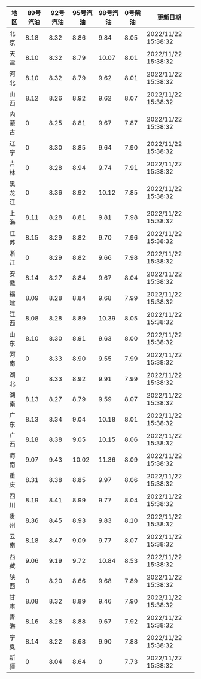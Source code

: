 | 地区 | 89号汽油 | 92号汽油 | 95号汽油 | 98号汽油 | 0号柴油 | 更新日期 |
| --- | --- | --- | --- | --- | --- | --- |
| 北京 | 8.18 | 8.32 | 8.86 | 9.84 | 8.05 | 2022/11/22 15:38:32 |
| 天津 | 8.10 | 8.32 | 8.79 | 10.07 | 8.01 | 2022/11/22 15:38:32 |
| 河北 | 8.10 | 8.32 | 8.79 | 9.62 | 8.01 | 2022/11/22 15:38:32 |
| 山西 | 8.12 | 8.26 | 8.92 | 9.62 | 8.07 | 2022/11/22 15:38:32 |
| 内蒙古 | 0 | 8.25 | 8.81 | 9.67 | 7.87 | 2022/11/22 15:38:32 |
| 辽宁 | 0 | 8.30 | 8.85 | 9.64 | 7.90 | 2022/11/22 15:38:32 |
| 吉林 | 0 | 8.28 | 8.94 | 9.74 | 7.91 | 2022/11/22 15:38:32 |
| 黑龙江 | 0 | 8.36 | 8.92 | 10.12 | 7.85 | 2022/11/22 15:38:32 |
| 上海 | 8.11 | 8.28 | 8.81 | 9.81 | 7.98 | 2022/11/22 15:38:32 |
| 江苏 | 8.15 | 8.29 | 8.82 | 9.70 | 7.96 | 2022/11/22 15:38:32 |
| 浙江 | 0 | 8.29 | 8.82 | 9.66 | 7.98 | 2022/11/22 15:38:32 |
| 安徽 | 8.14 | 8.27 | 8.84 | 9.67 | 8.04 | 2022/11/22 15:38:32 |
| 福建 | 8.09 | 8.28 | 8.84 | 9.68 | 7.99 | 2022/11/22 15:38:32 |
| 江西 | 8.08 | 8.28 | 8.89 | 10.39 | 8.05 | 2022/11/22 15:38:32 |
| 山东 | 8.10 | 8.30 | 8.91 | 9.63 | 8.00 | 2022/11/22 15:38:32 |
| 河南 | 0 | 8.33 | 8.90 | 9.55 | 7.99 | 2022/11/22 15:38:32 |
| 湖北 | 0 | 8.33 | 8.92 | 9.91 | 7.99 | 2022/11/22 15:38:32 |
| 湖南 | 8.13 | 8.27 | 8.79 | 9.59 | 8.07 | 2022/11/22 15:38:32 |
| 广东 | 8.13 | 8.34 | 9.04 | 10.18 | 8.01 | 2022/11/22 15:38:32 |
| 广西 | 8.18 | 8.38 | 9.05 | 10.15 | 8.06 | 2022/11/22 15:38:32 |
| 海南 | 9.07 | 9.43 | 10.02 | 11.36 | 8.09 | 2022/11/22 15:38:32 |
| 重庆 | 8.31 | 8.38 | 8.85 | 9.97 | 8.06 | 2022/11/22 15:38:32 |
| 四川 | 8.19 | 8.41 | 8.99 | 9.77 | 8.04 | 2022/11/22 15:38:32 |
| 贵州 | 8.36 | 8.45 | 8.93 | 9.83 | 8.10 | 2022/11/22 15:38:32 |
| 云南 | 8.18 | 8.47 | 9.09 | 9.77 | 8.07 | 2022/11/22 15:38:32 |
| 西藏 | 9.06 | 9.19 | 9.72 | 10.84 | 8.53 | 2022/11/22 15:38:32 |
| 陕西 | 0 | 8.20 | 8.66 | 9.68 | 7.89 | 2022/11/22 15:38:32 |
| 甘肃 | 8.08 | 8.32 | 8.89 | 9.46 | 7.90 | 2022/11/22 15:38:32 |
| 青海 | 8.16 | 8.28 | 8.88 | 9.67 | 7.92 | 2022/11/22 15:38:32 |
| 宁夏 | 8.14 | 8.22 | 8.68 | 9.90 | 7.88 | 2022/11/22 15:38:32 |
| 新疆 | 0 | 8.04 | 8.64 | 0 | 7.73 | 2022/11/22 15:38:32 |
